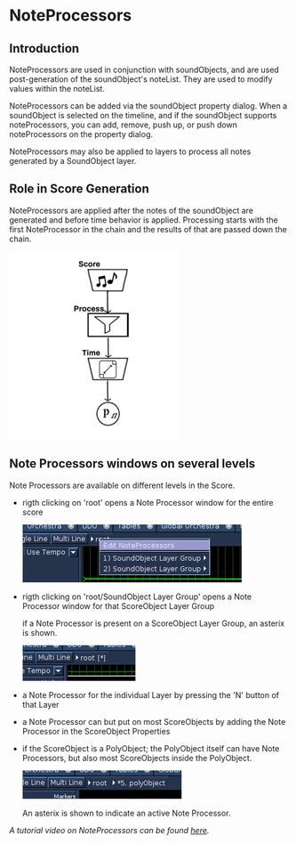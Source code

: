 # NoteProcessors

## Introduction

NoteProcessors are used in conjunction with soundObjects, and are used
post-generation of the soundObject's noteList. They are used to modify
values within the noteList.

NoteProcessors can be added via the soundObject property dialog. When a
soundObject is selected on the timeline, and if the soundObject supports
noteProcessors, you can add, remove, push up, or push down
noteProcessors on the property dialog.

NoteProcessors may also be applied to layers to process all notes generated 
by a SoundObject layer. 

## Role in Score Generation

NoteProcessors are applied after the notes of the soundObject are
generated and before time behavior is applied. Processing starts with
the first NoteProcessor in the chain and the results of that are passed
down the chain.

![](../../../images/ScoreProcessTime.png)

## Note Processors windows on several levels

Note Processors are available on different levels in the Score. 

- rigth clicking on 'root' opens a Note Processor window for the entire score

    ![entire](../../../images/EntireScore.png)

- rigth clicking on 'root/SoundObject Layer Group' opens a Note Processor 
    window for that ScoreObject Layer Group
 
    if a Note Processor is present on a ScoreObject Layer Group, an asterix is 
shown.

    ![root](../../../images/rootAsterix.png)

- a Note Processor for the individual Layer by pressing the 'N' button of
that Layer

- a Note Processor can but put on most ScoreObjects by adding the
Note Processor in the ScoreObject Properties

- if the ScoreObject is a PolyObject; the PolyObject itself can have
Note Processors, but also most ScoreObjects inside the PolyObject.

    ![poly](../../../images/NPpoly.png) 

    An asterix is shown to indicate an active Note Processor.
    
    
    
_A tutorial video on NoteProcessors can be found [here](https://www.youtube.com/watch?v=CS3Fszd460w)._
